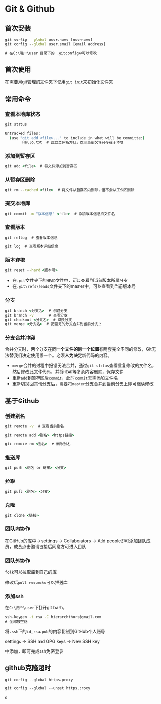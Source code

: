# Git & Github

## 首次安装

```cmd
git config --global user.name [username]
git config --global user.email [email address]

# 在C:\用户\user 目录下的 .gitconfig中可以修改
```

## 首次使用

在需要用git管理的文件夹下使用`git init`来初始化文件夹

## 常用命令

### 查看本地库状态

```cmd
git status
```

```cmd
Untracked files:
  (use "git add <file>..." to include in what will be committed)
        Hello.txt  # 此处文件名为红，表示当前文件只存在于本地
```

### 添加到暂存区

```cmd
git add <file>  # 将文件添加到暂存区
```

### 从暂存区删除

```cmd
git rm --cached <file>  # 将文件从暂存区内删除，但不会从工作区删除
```

### 提交本地库

```cmd
git commit -m "版本信息" <file>  # 添加版本信息和文件名
```

### 查看版本

```cmd
git reflog  # 查看版本信息
```

```cmd
git log  # 查看版本详细信息 
```

### 版本穿梭

```cmd
git reset --hard <版本号>
```

+ 在`.git`文件夹下的`HEAD`文件中，可以查看到当前版本所属分支
+ 在`.git\refs\heads`文件夹下的master中，可以查看到当前版本号

### 分支

```cmd
git branch <分支名>  # 创建分支
git branch -v       # 查看分支
git checkout <分支名>  # 切换分支
git merge <分支名>  # 把指定的分支合并到当前分支上
```

### 分支合并冲突

合并分支时，两个分支在**同一个文件的同一个位置**有两套完全不同的修改，Git无法替我们决定使用哪一个。必须**人为决定**新代码的内容。

+ `merge`合并的过程中报错无法合并，通过`git status`查看重复修改的文件名，然后修改此文件代码，并将`HEAD`等多余内容删除，保存文件
+ 重新`add`到暂存区后`commit`，此时`commit`无需添加文件名
+ 重新切换回其他分支后，需要将`master`分支合并到当前分支上即可继续修改

## 基于Github

### 创建别名

```cmd
git remote -v  # 查看当前别名

git remote add <别名> <https链接>

git remote rm <别名>  # 删除别名
```

### 推送库

```cmd
git push <别名 or 链接> <分支>
```

### 拉取

```cmd
git pull <别名> <分支>
```

### 克隆

```cmd
git clone <链接>
```

### 团队内协作

在GitHub的库中-> settings -> Collaborators -> Add people即可添加团队成员，成员点击邀请链接后同意方可进入团队

### 团队外协作

`folk`可以拉取库到自己的库

修改后`pull requests`可以推送库

### 添加ssh

在`C:\用户\user`下打开git bash，

```cmd
ssh-keygen -t rsa -C hierarchthurs@gmail.com
# 全部按空格
```

将`.ssh`下的`id_rsa.pub`的内容复制到GitHub个人账号

settings -> SSH and GPG keys -> New SSH key

中添加，即可完成ssh免密登录

## github克隆超时

```git
git config --global https.proxy

git config --global --unset https.proxy
```

s
